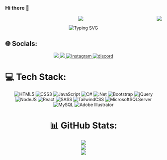 ### Hi there 👋 <p> <img src="https://visitcount.itsvg.in/api?id=busrasah&icon=7&color=6" align="right"/> </p>

  <div align="center">
    
  <p align="center"><img src="https://i.imgur.com/A6bWGFl.gif"/>
    
  ![Typing SVG](https://readme-typing-svg.herokuapp.com?color=blue&lines=Tutkulu+bir+Full-Stack+Developer+..;)

  </div>



## 🌐 Socials:
<div align="center"> 
  <a href="https://www.linkedin.com/in/busrasah%C4%B1n/" target="_blank">
    <img src="https://img.shields.io/badge/-LinkedIn-%23333?style=for-the-badge&logo=linkedin&logoColor=blue" target="_blank">
  </a>
  <a href = "mailto:sahhbusra@gmail.com">
    <img src="https://img.shields.io/badge/-Gmail-%23333?style=for-the-badge&logo=gmail&logoColor=reed" target="_blank">
  </a>
  <a href="https://www.instagram.com/sahhbusra/?hl=tr" target="_blank">
   <img alt="Instagram" src="https://img.shields.io/badge/instagram-%23333?&style=for-the-badge&logo=instagram&logoColor=#E1306C "/>
  </a>
  <a href="https://discord.com/channels/697238495999033487/1008103612112703539" target="_blank">
   <img alt="discord" src="https://img.shields.io/badge/Discord-%23333?style=for-the-badge&logo=discord&logoColor=#7289d9"/>
  </a>
</div>

# 💻 Tech Stack:
<div align="center"> 
  
 ![HTML5](https://img.shields.io/badge/html5-%23E34F26.svg?style=for-the-badge&logo=html5&logoColor=white) ![CSS3](https://img.shields.io/badge/css3-%231572B6.svg?style=for-the-badge&logo=css3&logoColor=white) ![JavaScript](https://img.shields.io/badge/javascript-%23323330.svg?style=for-the-badge&logo=javascript&logoColor=%23F7DF1E) ![C#](https://img.shields.io/badge/c%23-%23239120.svg?style=for-the-badge&logo=csharp&logoColor=white) ![.Net](https://img.shields.io/badge/.NET-5C2D91?style=for-the-badge&logo=.net&logoColor=white) ![Bootstrap](https://img.shields.io/badge/bootstrap-%238511FA.svg?style=for-the-badge&logo=bootstrap&logoColor=white) ![jQuery](https://img.shields.io/badge/jquery-%230769AD.svg?style=for-the-badge&logo=jquery&logoColor=white) ![NodeJS](https://img.shields.io/badge/node.js-6DA55F?style=for-the-badge&logo=node.js&logoColor=white) ![React](https://img.shields.io/badge/react-%2320232a.svg?style=for-the-badge&logo=react&logoColor=%2361DAFB) ![SASS](https://img.shields.io/badge/SASS-hotpink.svg?style=for-the-badge&logo=SASS&logoColor=white) ![TailwindCSS](https://img.shields.io/badge/tailwindcss-%2338B2AC.svg?style=for-the-badge&logo=tailwind-css&logoColor=white) ![MicrosoftSQLServer](https://img.shields.io/badge/Microsoft%20SQL%20Server-CC2927?style=for-the-badge&logo=microsoft%20sql%20server&logoColor=white) ![MySQL](https://img.shields.io/badge/mysql-%2300000f.svg?style=for-the-badge&logo=mysql&logoColor=white) ![Adobe Illustrator](https://img.shields.io/badge/adobe%20illustrator-%23FF9A00.svg?style=for-the-badge&logo=adobe%20illustrator&logoColor=white) 


# 📊 GitHub Stats: 
![](https://github-readme-stats.vercel.app/api?username=busrasah&theme=tokyonight&hide_border=false&include_all_commits=false&count_private=false)<br/>
![](https://github-readme-streak-stats.herokuapp.com/?user=busrasah&theme=tokyonight&hide_border=false)<br/>
![](https://github-readme-stats.vercel.app/api/top-langs/?username=busrasah&theme=tokyonight&hide_border=false&include_all_commits=false&count_private=false&layout=compact)


<!-- ## 🏆 GitHub Trophies
![](https://github-profile-trophy.vercel.app/?username=busrasah&theme=darkhub&no-frame=false&no-bg=false&margin-w=4) -->


</div>
<!-- Proudly created with GPRM ( https://gprm.itsvg.in ) -->

